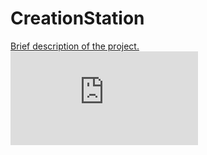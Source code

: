 # CreationStation
<a href="N3ur0m4nt1c.github.io/folder/CS4783 Advanced Software Engineering Syllabus Spring 2022.pdf" target="_blank">Brief description of the project.</a>
<embed src="https://N3ur0m4nt1c.my.github.io/folder/CS4783 Advanced Software Engineering Syllabus Spring 2022.pdf" type="application/pdf" />

